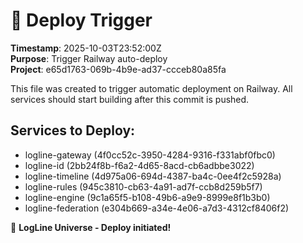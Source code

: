 # 🚀 Deploy Trigger

**Timestamp**: 2025-10-03T23:52:00Z  
**Purpose**: Trigger Railway auto-deploy  
**Project**: e65d1763-069b-4b9e-ad37-ccceb80a85fa  

This file was created to trigger automatic deployment on Railway.
All services should start building after this commit is pushed.

## Services to Deploy:
- logline-gateway (4f0cc52c-3950-4284-9316-f331abf0fbc0)
- logline-id (2bb24f8b-f6a2-4d65-8acd-cb6adbbe3022)
- logline-timeline (4d975a06-694d-4387-ba4c-0ee4f2c5928a)
- logline-rules (945c3810-cb63-4a91-ad7f-ccb8d259b5f7)
- logline-engine (9c1a65f5-b108-49b6-a9e9-8999e8f1b3b0)
- logline-federation (e304b669-a34e-4e06-a7d3-4312cf8406f2)

🎉 **LogLine Universe - Deploy initiated!**
